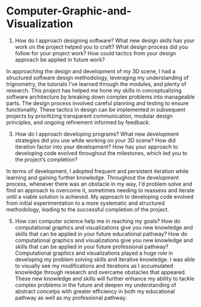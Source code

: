 # Computer-Graphic-and-Visualization


1. How do I approach designing software?
        What new design skills has your work on the project helped you to craft?
        What design process did you follow for your project work?
        How could tactics from your design approach be applied in future work?

  In approaching the design and development of my 3D scene, I had a structured software design methodology, leveraging my understanding of trignometry, the tutorials I've learned through the modules, and plenty of research. This project has helped me hone my skills in conceptualizing software architecture by breaking down complex problems into manageable parts. The design process involved careful planning and testing to ensure functionality. These tactics in design can be implemented in subsequent projects by prioritizing transparent communication, modular design principles, and ongoing refinement informed by feedback.
  
   
3. How do I approach developing programs?
        What new development strategies did you use while working on your 3D scene?
        How did iteration factor into your development?
        How has your approach to developing code evolved throughout the milestones, which led you to the project’s completion?

  In terms of development, I adopted frequent and persistent iteration while learning and gaining further knowledge. Throughout the development process, whenever there was an obstacle in my way, I'd problem solve and find an approach to overcome it, sometimes needing to reassess and iterate until a viable solution is achieved. My approach to developing code evolved from initial experimentation to a more systematic and structured methodology, leading to the successful completion of the project.
   
5. How can computer science help me in reaching my goals?
        How do computational graphics and visualizations give you new knowledge and skills that can be applied in your future educational pathway?
        How do computational graphics and visualizations give you new knowledge and skills that can be applied in your future professional pathway?
  Computational graphics and visualizations played a huge role in developing my problem solving skills and iterative knowledge. I was able to visually see my modifications and iterations as I accumulated knowledge through research and overcame obstacles that appeared. These new knowledge and skills will further enhance my ability to tackle complex problems in the future and deepen my understanding of abstract concetps with greater efficiency in both my educational pathway as well as my professional pathway.
